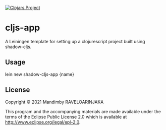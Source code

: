 [![Clojars Project](https://img.shields.io/clojars/v/shadow-cljs-app/lein-template.svg)](https://clojars.org/shadow-cljs-app/lein-template)

# cljs-app

A Leiningen template for setting up a clojurescript project built using shadow-cljs.

## Usage

lein new shadow-cljs-app {name}

## License

Copyright © 2021 Mandimby RAVELOARINJAKA

This program and the accompanying materials are made available under the
terms of the Eclipse Public License 2.0 which is available at
http://www.eclipse.org/legal/epl-2.0.
